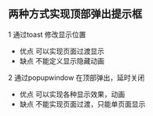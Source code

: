 
## 两种方式实现顶部弹出提示框
1 通过toast 修改显示位置
 - 优点 可以实现页面过渡显示
 - 缺点 不能定义显示隐藏动画   
 
2 通过popupwindow 在顶部弹出，延时关闭
 - 优点 可以实现各种显示效果，动画
 - 缺点 不能实现页面过渡，只能单页面显示
